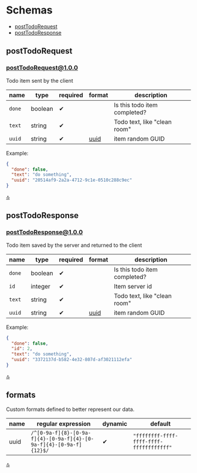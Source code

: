 # Schemas


 - [postTodoRequest](#posttodorequest)
 - [postTodoResponse](#posttodoresponse)

## postTodoRequest

### postTodoRequest@1.0.0


Todo item sent by the client

name | type | required | format | description
--- | --- | --- | --- | ---
`done` | boolean | ✔ |  | Is this todo item completed?
`text` | string | ✔ |  | Todo text, like "clean room"
`uuid` | string | ✔ | [uuid](#formats) | item random GUID


Example:

```json
{
  "done": false,
  "text": "do something",
  "uuid": "20514af9-2a2a-4712-9c1e-0510c288c9ec"
}
```


[🔝](#schemas)

## postTodoResponse

### postTodoResponse@1.0.0


Todo item saved by the server and returned to the client

name | type | required | format | description
--- | --- | --- | --- | ---
`done` | boolean | ✔ |  | Is this todo item completed?
`id` | integer | ✔ |  | Item server id
`text` | string | ✔ |  | Todo text, like "clean room"
`uuid` | string | ✔ | [uuid](#formats) | item random GUID


Example:

```json
{
  "done": false,
  "id": 2,
  "text": "do something",
  "uuid": "3372137d-b582-4e32-807d-af3021112efa"
}
```


[🔝](#schemas)

## formats


Custom formats defined to better represent our data.

name | regular expression | dynamic | default
--- | --- | --- | ---
uuid | `/^[0-9a-f]{8}-[0-9a-f]{4}-[0-9a-f]{4}-[0-9a-f]{4}-[0-9a-f]{12}$/` | ✔ | `"ffffffff-ffff-ffff-ffff-ffffffffffff"`


[🔝](#schemas)


